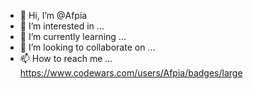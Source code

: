 - 👋 Hi, I’m @Afpia
- 👀 I’m interested in ...
- 🌱 I’m currently learning ...
- 💞️ I’m looking to collaborate on ...
- 📫 How to reach me ...
https://www.codewars.com/users/Afpia/badges/large

<!---
Afpia/Afpia is a ✨ special ✨ repository because its `README.md` (this file) appears on your GitHub profile.
You can click the Preview link to take a look at your changes.
--->
